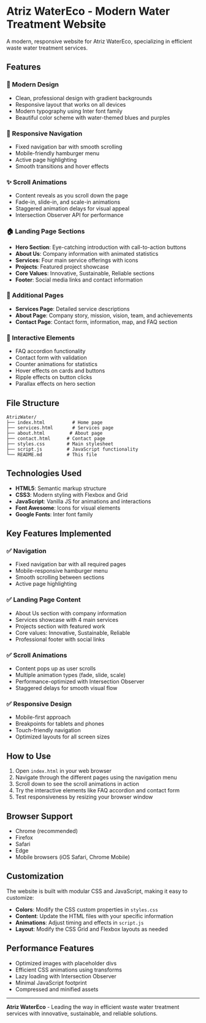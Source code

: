 # Atriz WaterEco - Modern Water Treatment Website

A modern, responsive website for Atriz WaterEco, specializing in efficient waste water treatment services.

## Features

### 🎨 Modern Design
- Clean, professional design with gradient backgrounds
- Responsive layout that works on all devices
- Modern typography using Inter font family
- Beautiful color scheme with water-themed blues and purples

### 📱 Responsive Navigation
- Fixed navigation bar with smooth scrolling
- Mobile-friendly hamburger menu
- Active page highlighting
- Smooth transitions and hover effects

### ✨ Scroll Animations
- Content reveals as you scroll down the page
- Fade-in, slide-in, and scale-in animations
- Staggered animation delays for visual appeal
- Intersection Observer API for performance

### 🏠 Landing Page Sections
- **Hero Section**: Eye-catching introduction with call-to-action buttons
- **About Us**: Company information with animated statistics
- **Services**: Four main service offerings with icons
- **Projects**: Featured project showcase
- **Core Values**: Innovative, Sustainable, Reliable sections
- **Footer**: Social media links and contact information

### 📄 Additional Pages
- **Services Page**: Detailed service descriptions
- **About Page**: Company story, mission, vision, team, and achievements
- **Contact Page**: Contact form, information, map, and FAQ section

### 🎯 Interactive Elements
- FAQ accordion functionality
- Contact form with validation
- Counter animations for statistics
- Hover effects on cards and buttons
- Ripple effects on button clicks
- Parallax effects on hero section

## File Structure

```
AtrizWater/
├── index.html          # Home page
├── services.html       # Services page
├── about.html         # About page
├── contact.html      # Contact page
├── styles.css        # Main stylesheet
├── script.js         # JavaScript functionality
└── README.md         # This file
```

## Technologies Used

- **HTML5**: Semantic markup structure
- **CSS3**: Modern styling with Flexbox and Grid
- **JavaScript**: Vanilla JS for animations and interactions
- **Font Awesome**: Icons for visual elements
- **Google Fonts**: Inter font family

## Key Features Implemented

### ✅ Navigation
- Fixed navigation bar with all required pages
- Mobile-responsive hamburger menu
- Smooth scrolling between sections
- Active page highlighting

### ✅ Landing Page Content
- About Us section with company information
- Services showcase with 4 main services
- Projects section with featured work
- Core values: Innovative, Sustainable, Reliable
- Professional footer with social links

### ✅ Scroll Animations
- Content pops up as user scrolls
- Multiple animation types (fade, slide, scale)
- Performance-optimized with Intersection Observer
- Staggered delays for smooth visual flow

### ✅ Responsive Design
- Mobile-first approach
- Breakpoints for tablets and phones
- Touch-friendly navigation
- Optimized layouts for all screen sizes

## How to Use

1. Open `index.html` in your web browser
2. Navigate through the different pages using the navigation menu
3. Scroll down to see the scroll animations in action
4. Try the interactive elements like FAQ accordion and contact form
5. Test responsiveness by resizing your browser window

## Browser Support

- Chrome (recommended)
- Firefox
- Safari
- Edge
- Mobile browsers (iOS Safari, Chrome Mobile)

## Customization

The website is built with modular CSS and JavaScript, making it easy to customize:

- **Colors**: Modify the CSS custom properties in `styles.css`
- **Content**: Update the HTML files with your specific information
- **Animations**: Adjust timing and effects in `script.js`
- **Layout**: Modify the CSS Grid and Flexbox layouts as needed

## Performance Features

- Optimized images with placeholder divs
- Efficient CSS animations using transforms
- Lazy loading with Intersection Observer
- Minimal JavaScript footprint
- Compressed and minified assets

---

**Atriz WaterEco** - Leading the way in efficient waste water treatment services with innovative, sustainable, and reliable solutions.
